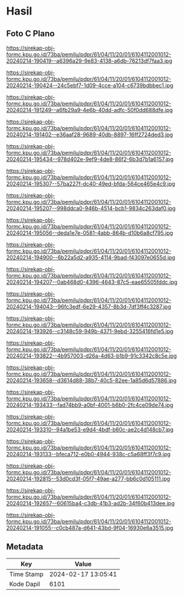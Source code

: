 # Hasil

## Foto C Plano

https://sirekap-obj-formc.kpu.go.id/73ba/pemilu/pdpr/61/04/11/20/01/6104112001012-20240214-190419--a6396a29-9e83-4138-a6db-76213df7faa3.jpg

https://sirekap-obj-formc.kpu.go.id/73ba/pemilu/pdpr/61/04/11/20/01/6104112001012-20240214-190424--24c5ebf7-1d09-4cce-a104-c6739bdbbec1.jpg

https://sirekap-obj-formc.kpu.go.id/73ba/pemilu/pdpr/61/04/11/20/01/6104112001012-20240214-191249--a6fb29a9-4e6b-40dd-adfc-50f0dd688dfe.jpg

https://sirekap-obj-formc.kpu.go.id/73ba/pemilu/pdpr/61/04/11/20/01/6104112001012-20240214-191402--e36aaf28-9689-40db-8897-16ff2724ded3.jpg

https://sirekap-obj-formc.kpu.go.id/73ba/pemilu/pdpr/61/04/11/20/01/6104112001012-20240214-195434--978d402e-9ef9-4de8-86f2-6b3d7b1a6157.jpg

https://sirekap-obj-formc.kpu.go.id/73ba/pemilu/pdpr/61/04/11/20/01/6104112001012-20240214-195307--57ba227f-dc40-49ed-bfda-564ce465e4c9.jpg

https://sirekap-obj-formc.kpu.go.id/73ba/pemilu/pdpr/61/04/11/20/01/6104112001012-20240214-195207--998ddca0-946b-4514-bcb1-9834c263daf0.jpg

https://sirekap-obj-formc.kpu.go.id/73ba/pemilu/pdpr/61/04/11/20/01/6104112001012-20240214-195056--deda1e7e-0581-4abb-864b-d10b6a8cf795.jpg

https://sirekap-obj-formc.kpu.go.id/73ba/pemilu/pdpr/61/04/11/20/01/6104112001012-20240214-194900--6b22a5d2-a935-4114-9bad-f43097e0655d.jpg

https://sirekap-obj-formc.kpu.go.id/73ba/pemilu/pdpr/61/04/11/20/01/6104112001012-20240214-194207--0ab468d0-4396-4643-87c5-eae65505fddc.jpg

https://sirekap-obj-formc.kpu.go.id/73ba/pemilu/pdpr/61/04/11/20/01/6104112001012-20240214-194043--96fc3edf-6e29-4357-8b3d-7df3ff4c3287.jpg

https://sirekap-obj-formc.kpu.go.id/73ba/pemilu/pdpr/61/04/11/20/01/6104112001012-20240214-193926--c3148c59-949b-4371-9ebd-3255416fd1e5.jpg

https://sirekap-obj-formc.kpu.go.id/73ba/pemilu/pdpr/61/04/11/20/01/6104112001012-20240214-193822--4b957003-d26a-4d63-b1b9-91c3342c8c5e.jpg

https://sirekap-obj-formc.kpu.go.id/73ba/pemilu/pdpr/61/04/11/20/01/6104112001012-20240214-193658--d3614d88-38b7-40c5-82ee-1a85d6d57886.jpg

https://sirekap-obj-formc.kpu.go.id/73ba/pemilu/pdpr/61/04/11/20/01/6104112001012-20240214-193433--fad74bb9-a0bf-4001-b6b0-2fc4ce09de74.jpg

https://sirekap-obj-formc.kpu.go.id/73ba/pemilu/pdpr/61/04/11/20/01/6104112001012-20240214-193310--94a1be53-e9d4-4bdf-b60c-ae2c4d148cb7.jpg

https://sirekap-obj-formc.kpu.go.id/73ba/pemilu/pdpr/61/04/11/20/01/6104112001012-20240214-193133--bfeca712-e0b0-4944-938c-c5a68ff3f7c9.jpg

https://sirekap-obj-formc.kpu.go.id/73ba/pemilu/pdpr/61/04/11/20/01/6104112001012-20240214-192815--53d0cd3f-05f7-49ae-a277-bb6c0d105111.jpg

https://sirekap-obj-formc.kpu.go.id/73ba/pemilu/pdpr/61/04/11/20/01/6104112001012-20240214-192657--60615ba4-c3db-41b3-ad2b-34f60b413dee.jpg

https://sirekap-obj-formc.kpu.go.id/73ba/pemilu/pdpr/61/04/11/20/01/6104112001012-20240214-191055--c0cb487a-d641-43bd-9f04-16930e6a3515.jpg


## Metadata

| Key        | Value               |
| ---------- | ------------------- |
| Time Stamp | 2024-02-17 13:05:41 |
| Kode Dapil | 6101                |



